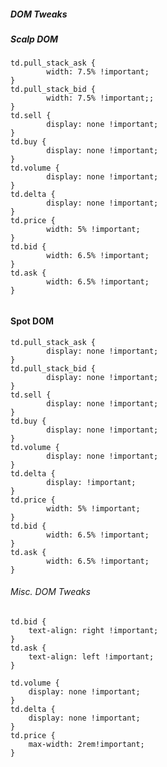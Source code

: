 ##### DOM Tweaks

##### Scalp DOM


	td.pull_stack_ask { 
    		width: 7.5% !important;
	}
	td.pull_stack_bid { 
    		width: 7.5% !important;; 
	}
	td.sell { 
    		display: none !important;
	}
	td.buy { 
    		display: none !important;
	}
	td.volume { 
    		display: none !important; 
	}
	td.delta { 
    		display: none !important; 
	}
	td.price { 
    		width: 5% !important; 
	}
	td.bid { 
    		width: 6.5% !important; 
	}
	td.ask { 
    		width: 6.5% !important; 
	}


######

#### Spot DOM

	td.pull_stack_ask { 
    		display: none !important; 
	}
	td.pull_stack_bid { 
    		display: none !important; 
	}
	td.sell { 
    		display: none !important;
	}
	td.buy { 
    		display: none !important;
	}
	td.volume { 
    		display: none !important; 
	}
	td.delta { 
    		display: !important; 
	}
	td.price { 
    		width: 5% !important; 
	}
	td.bid { 
    		width: 6.5% !important; 
	}
	td.ask { 
    		width: 6.5% !important; 
	}
    
###### Misc. DOM Tweaks

    td.bid { 
        text-align: right !important; 
    }
    td.ask { 
        text-align: left !important; 
    }

    td.volume { 
        display: none !important; 
    }
    td.delta { 
        display: none !important; 
    }
    td.price { 
        max-width: 2rem!important; 
    }





		
